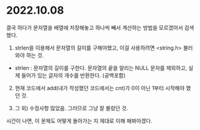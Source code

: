 # 2022.10.08
결국 하다가 문자열을 배열에 저장해놓고 하나씩 빼서 계산하는 방법을 모르겠어서 검색했다.

1. strlen을 이용해서 문자열의 길이를 구해야했고, 이걸 사용하려면 <string.h> 불러와야 하는 것.

* strlen : 문자열의 길이를 구한다. 문자열의 끝을 알리는 NULL 문자를 제외하고, 실제 들어가 있는 글자의 개수를 반환한다. (공백포함)

2. 현재 코드에서 add(내가 작성했던 코드에서는 cnt)가 0이 아닌 1부터 시작해야 했던 것.

3. 그 외) 수정사항 많았음. 그러므로 그냥 잘 몰랐던 것.

시간이 나면, 이 문제도 어떻게 돌아가는 지 제대로 이해 해봐야겠다.